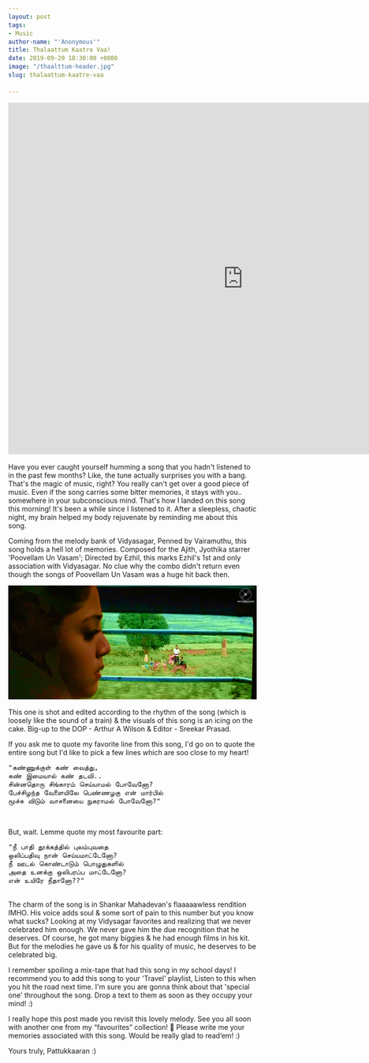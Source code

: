 ```yaml
---
layout: post
tags:
- Music
author-name: "'Anonymous'"
title: Thalaattum Kaatre Vaa!
date: 2019-09-20 18:30:00 +0000
image: "/thaalttum-header.jpg"
slug: thalaattum-kaatre-vaa

---
```

<iframe width="951" height="713" src="https://www.youtube.com/embed/bLYS91IfwCM" frameborder="0" allow="accelerometer; autoplay; encrypted-media; gyroscope; picture-in-picture" allowfullscreen></iframe>

Have you ever caught yourself humming a song that you hadn't listened to in the past few months? Like, the tune actually surprises you with a bang. That's the magic of music, right? You really can't get over a good piece of music. Even if the song carries some bitter memories, it stays with you.. somewhere in your subconscious mind. That's how I landed on this song this morning! It's been a while since I listened to it. After a sleepless, chaotic night, my brain helped my body rejuvenate by reminding me about this song.

Coming from the melody bank of Vidyasagar, Penned by Vairamuthu, this song holds a hell lot of memories. Composed for the Ajith, Jyothika starrer 'Poovellam Un Vasam'; Directed by Ezhil, this marks Ezhil's 1st and only association with Vidyasagar. No clue why the combo didn't return even though the songs of Poovellam Un Vasam was a huge hit back then.

![Thaalaattum Kaatre Vaa](/img/thaalttum-blog.jpg)

This one is shot and edited according to the rhythm of the song (which is loosely like the sound of a train) & the visuals of this song is an icing on the cake.  Big-up to the DOP - Arthur A Wilson & Editor - Sreekar Prasad.

If you ask me to quote my favorite line from this song, I'd go on to quote the entire song but I'd like to pick a few lines which are soo close to my heart!

<pre>
"கண்ணுக்குள் கண் வைத்து,
கண் இமையால் கண் தடவி..
சின்னதொரு சிங்காரம் செய்யாமல் போவேனோ?
பேச்சிழந்த வேளையிலே பெண்ணழகு என் மார்பில்
மூச்சு விடும் வாசனையை நுகராமல் போவேனோ?"
</pre>
<br>

But, wait. Lemme quote my most favourite part:

<pre>
"நீ பாதி தூக்கத்தில் புலம்புவதை
ஒலிப்பதிவு நான் செய்யமாட்டேனோ?
நீ ஊடல் கொண்டாடும் பொழுதுகளில்
அதை உனக்கு ஒலிபரப்ப மாட்டேனோ?
என் உயிரே நீதானோ??"
</pre>
<br>
The charm of the song is in Shankar Mahadevan's flaaaaawless rendition IMHO. His voice adds soul & some sort of pain to this number but you know what sucks? Looking at my Vidysagar favorites and realizing that we never celebrated him enough. We never gave him the due recognition that he deserves. Of course, he got many biggies & he had enough films in his kit. But for the melodies he gave us & for his quality of music, he deserves to be celebrated big.

I remember spoiling a mix-tape that had this song in my school days! I recommend you to add this song to your 'Travel' playlist, Listen to this when you hit the road next time. I'm sure you are gonna think about that 'special one' throughout the song. Drop a text to them as soon as they occupy your mind! :)

I really hope this post made you revisit this lovely melody. See you all soon with another one from my “favourites” collection! 🙂 Please write me your memories associated with this song. Would be really glad to read’em! :)

Yours truly, Pattukkaaran :)